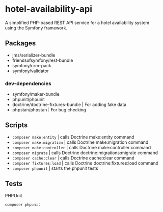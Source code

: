 # hotel-availability-api

A simplified PHP-based REST API service for a hotel availability system using the Symfony framework.

## Packages

- jms/serializer-bundle
- friendsofsymfony/rest-bundle
- symfony/orm-pack
- symfony/validator

### dev-dependencies

- symfony/maker-bundle
- phpunit/phpunit
- doctrine/doctrine-fixtures-bundle | For adding fake data
- phpstan/phpstan | For bug checking

## Scripts

- `composer make:entity` | calls Doctrine make:entity command
- `composer make:migration` | calls Doctrine make:migration command
- `composer make:controller` | calls Doctrine make:controller command
- `composer migrate` | calls Doctrine doctrine:migrations:migrate command
- `composer cache:clear` | calls Doctrine cache:clear command
- `composer fixtures:load` | calls Doctrine doctrine:fixtures:load command
- `composer phpunit` | starts the phpunit tests

## Tests

PHPUnit

```
composer phpunit
```
